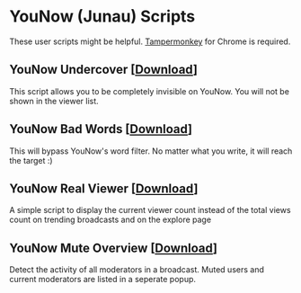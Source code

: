 # YouNow (Junau) Scripts
These user scripts might be helpful. <a href="https://chrome.google.com/webstore/detail/tampermonkey/dhdgffkkebhmkfjojejmpbldmpobfkfo">Tampermonkey</a> for Chrome is required.

## YouNow Undercover [<a href="https://github.com/zerodytrash/YouNow-Scripts/raw/main/YouNow%20Undercover.user.js">Download</a>]
This script allows you to be completely invisible on YouNow. You will not be shown in the viewer list.

## YouNow Bad Words [<a href="https://github.com/zerodytrash/YouNow-Scripts/raw/main/YouNow%20Bad%20Words.user.js">Download</a>]
This will bypass YouNow's word filter. No matter what you write, it will reach the target :)

## YouNow Real Viewer [<a href="https://github.com/zerodytrash/YouNow-Scripts/raw/main/YouNow%20Real%20Viewer.user.js">Download</a>]
A simple script to display the current viewer count instead of the total views count on trending broadcasts and on the explore page

## YouNow Mute Overview [<a href="https://github.com/zerodytrash/YouNow-Scripts/raw/main/YouNow%20Mute%20Overview.user.js">Download</a>]
Detect the activity of all moderators in a broadcast. Muted users and current moderators are listed in a seperate popup.
